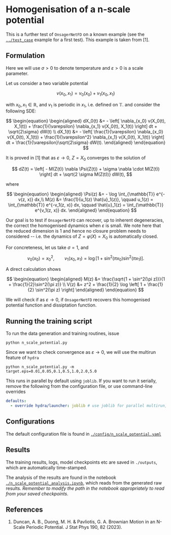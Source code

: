 # Homogenisation of a n-scale potential

This is a further test of `OnsagerNetFD` on a known example
(see the [`../test_case`](../test_case/) example for a first test).
This example is taken from [1].


## Formulation

Here we will use $\sigma>0$ to denote temperature and $\varepsilon>0$ is a scale parameter.

Let us consider a two variable potential

$$
    v(x_0, x_1) = v_0(x_0) + v_1(x_0, x_1)
$$

with $x_0,x_1 \in \mathbb{R}$,
and $v_1$ is periodic in $x_1$, i.e. defined on $\mathbb T$.
and consider the following SDE:

$$
\begin{equation}
    \begin{aligned}
        dX_0(t) &=
        - \left[
            \nabla_{x_0} v(X_0(t), X_1(t))
            + \frac{1}{\varepsilon} \nabla_{x_1} v(X_0(t), X_1(t))
        \right] dt
        +
        \sqrt{2\sigma} dW(t) \\
        dX_1(t) &=
        - \left[
            \frac{1}{\varepsilon}
            \nabla_{x_0} v(X_0(t), X_1(t))
            + \frac{1}{\varepsilon^2} \nabla_{x_1} v(X_0(t), X_1(t))
        \right] dt
        +
        \frac{1}{\varepsilon}\sqrt{2\sigma} dW(t).
    \end{aligned}
\end{equation}
$$

It is proved in [1] that
as $\varepsilon \to 0$, $Z=X_0$ converges to the solution of

$$
    dZ(t) =
    \left[
        - M(Z(t)) \nabla \Psi(Z(t))
        + \sigma \nabla \cdot M(Z(t))
    \right]
    dt + \sqrt{2 \sigma M(Z(t))} dW(t),
$$

where

$$
\begin{equation}
    \begin{aligned}
        \Psi(z) &= - \log \int_{\mathbb{T}} e^{-v(z, x)} dx,\\
        M(z) &= \frac{1}{u_1(z) \hat{u}_1(z)},
        \qquad
        u_1(z) = \int_{\mathbb{T}} e^{-v_1(z, x)} dx,
        \qquad
        \hat{u}_1(z) = \int_{\mathbb{T}} e^{v_1(z, x)} dx.
    \end{aligned}
\end{equation}
$$

Our goal is to test if `OnsagerNetFD` can recover,
up to inherent degeneracies,
the correct the homogenised dynamics
when $\varepsilon$ is small.
We note here that the reduced dimension is $1$ and hence no closure problem
needs to considered -- i.e. the dynamics of $Z = \varphi(X) = X_0$ is automatically closed.

For concreteness, let us take $\sigma=1$, and

$$
\begin{equation}
    v_0(x_0) = x_0^2,
    \qquad
    v_1(x_0, x_1)
    = \log
    \left[
        1 +
        \sin^2(\pi x_0) \sin^2(\pi x_1)
    \right].
\end{equation}
$$

A direct calculation shows

$$
\begin{equation}
\begin{aligned}
    M(z) &=
    \frac{\sqrt{1 + \sin^2(\pi z)}}{1 + \frac{1}{2}\sin^2(\pi z)}
    \\
    V(z) &=
    z^2 + \frac{1}{2}
    \log \left[
        1 + \frac{1}{2} \sin^2(\pi z)
    \right]
\end{aligned}
\end{equation}
$$

We will check if as $\varepsilon \to 0$, if `OnsagerNetFD`
recovers this homogenised potential function and dissiptation function.


## Running the training script
To run the data generation and training routines, issue
```shell
python n_scale_potential.py
```
Since we want to check convergence as $\varepsilon\to 0$,
we will use the multirun feature of `hydra`
```shell
python n_scale_potential.py -m target.eps=0.01,0.05,0.1,0.5,1.0,2.0,5.0
```
This runs in parallel by default using `joblib`. If you want to run it serially, remove the following
from the configuration file, or use command-line overrides
```yaml
defaults:
  - override hydra/launcher: joblib # use joblib for parallel multirun, remove if unwanted
```

## Configurations
The default configuration file is found in [`./config/n_scale_potential.yaml`](./config/n_scale_potential.yaml)


## Results
The training results, logs, model checkpoints etc are saved in `./outputs`, which are automatically time-stamped.

The analysis of the results are found in the notebook [`./n_scale_potential_analysis.ipynb`](./n_scale_potential_analysis.ipynb),
which reads from the generated raw results.
*Remember to modify the path in the notebook appropriately to read from your saved checkpoints*.


## References
1. Duncan, A. B., Duong, M. H. & Pavliotis, G. A. Brownian Motion in an N-Scale Periodic Potential. J Stat Phys 190, 82 (2023).